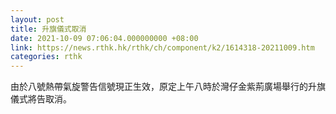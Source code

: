 ```yaml
---
layout: post
title: 升旗儀式取消
date: 2021-10-09 07:06:04.000000000 +08:00
link: https://news.rthk.hk/rthk/ch/component/k2/1614318-20211009.htm
categories: rthk
---
```


由於八號熱帶氣旋警告信號現正生效，原定上午八時於灣仔金紫荊廣場舉行的升旗儀式將告取消。

